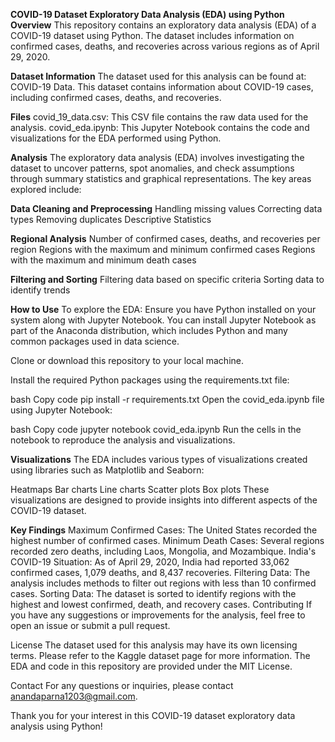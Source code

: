 **COVID-19 Dataset Exploratory Data Analysis (EDA) using Python**
**Overview**
This repository contains an exploratory data analysis (EDA) of a COVID-19 dataset using Python. The dataset includes information on confirmed cases, deaths, and recoveries across various regions as of April 29, 2020.

**Dataset Information**
The dataset used for this analysis can be found at: COVID-19 Data. This dataset contains information about COVID-19 cases, including confirmed cases, deaths, and recoveries.

**Files**
covid_19_data.csv: This CSV file contains the raw data used for the analysis.
covid_eda.ipynb: This Jupyter Notebook contains the code and visualizations for the EDA performed using Python.

**Analysis**
The exploratory data analysis (EDA) involves investigating the dataset to uncover patterns, spot anomalies, and check assumptions through summary statistics and graphical representations. The key areas explored include:

**Data Cleaning and Preprocessing**
Handling missing values
Correcting data types
Removing duplicates
Descriptive Statistics

**Regional Analysis**
Number of confirmed cases, deaths, and recoveries per region
Regions with the maximum and minimum confirmed cases
Regions with the maximum and minimum death cases

**Filtering and Sorting**
Filtering data based on specific criteria
Sorting data to identify trends

**How to Use**
To explore the EDA:
Ensure you have Python installed on your system along with Jupyter Notebook. You can install Jupyter Notebook as part of the Anaconda distribution, which includes Python and many common packages used in data science.

Clone or download this repository to your local machine.

Install the required Python packages using the requirements.txt file:

bash
Copy code
pip install -r requirements.txt
Open the covid_eda.ipynb file using Jupyter Notebook:

bash
Copy code
jupyter notebook covid_eda.ipynb
Run the cells in the notebook to reproduce the analysis and visualizations.

**Visualizations**
The EDA includes various types of visualizations created using libraries such as Matplotlib and Seaborn:

Heatmaps
Bar charts
Line charts
Scatter plots
Box plots
These visualizations are designed to provide insights into different aspects of the COVID-19 dataset.

**Key Findings**
Maximum Confirmed Cases: The United States recorded the highest number of confirmed cases.
Minimum Death Cases: Several regions recorded zero deaths, including Laos, Mongolia, and Mozambique.
India's COVID-19 Situation: As of April 29, 2020, India had reported 33,062 confirmed cases, 1,079 deaths, and 8,437 recoveries.
Filtering Data: The analysis includes methods to filter out regions with less than 10 confirmed cases.
Sorting Data: The dataset is sorted to identify regions with the highest and lowest confirmed, death, and recovery cases.
Contributing
If you have any suggestions or improvements for the analysis, feel free to open an issue or submit a pull request.

License
The dataset used for this analysis may have its own licensing terms. Please refer to the Kaggle dataset page for more information. The EDA and code in this repository are provided under the MIT License.

Contact
For any questions or inquiries, please contact anandaparna1203@gmail.com.

Thank you for your interest in this COVID-19 dataset exploratory data analysis using Python!
